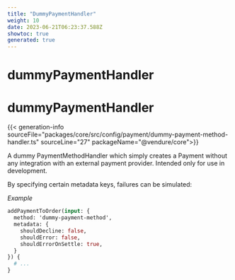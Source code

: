 ```yaml
---
title: "DummyPaymentHandler"
weight: 10
date: 2023-06-21T06:23:37.588Z
showtoc: true
generated: true
---
```

<!-- This file was generated from the Vendure source. Do not modify. Instead, re-run the "docs:build" script -->

# dummyPaymentHandler
<div class="symbol">


# dummyPaymentHandler

{{< generation-info sourceFile="packages/core/src/config/payment/dummy-payment-method-handler.ts" sourceLine="27" packageName="@vendure/core">}}

A dummy PaymentMethodHandler which simply creates a Payment without any integration
with an external payment provider. Intended only for use in development.

By specifying certain metadata keys, failures can be simulated:

*Example*

```GraphQL
addPaymentToOrder(input: {
  method: 'dummy-payment-method',
  metadata: {
    shouldDecline: false,
    shouldError: false,
    shouldErrorOnSettle: true,
  }
}) {
  # ...
}
```

</div>
